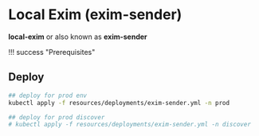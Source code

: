 # Local Exim (exim-sender)

**local-exim** or also known as **exim-sender**

!!! success "Prerequisites"


## Deploy

```bash
## deploy for prod env
kubectl apply -f resources/deployments/exim-sender.yml -n prod

## deploy for prod discover
# kubectl apply -f resources/deployments/exim-sender.yml -n discover
```
